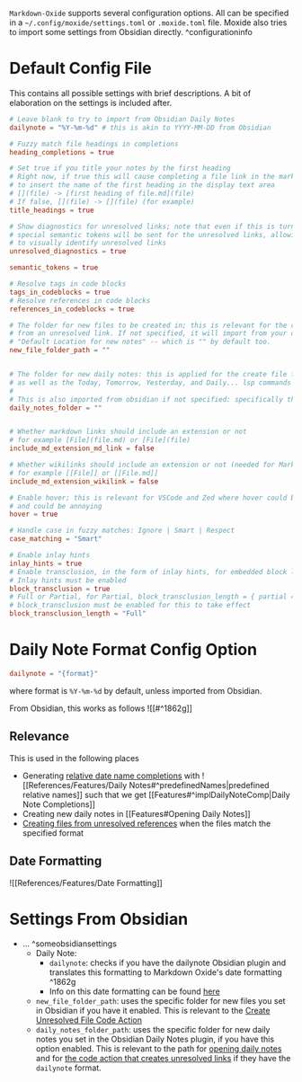 `Markdown-Oxide` supports several configuration options. All can be specified in a `~/.config/moxide/settings.toml` or `.moxide.toml` file. Moxide also tries to import some settings from Obsidian directly.   ^configurationinfo

# Default Config File

This contains all possible settings with brief descriptions. A bit of elaboration on the settings is included after. 

```toml
# Leave blank to try to import from Obsidian Daily Notes
dailynote = "%Y-%m-%d" # this is akin to YYYY-MM-DD from Obsidian

# Fuzzy match file headings in completions
heading_completions = true

# Set true if you title your notes by the first heading
# Right now, if true this will cause completing a file link in the markdown style
# to insert the name of the first heading in the display text area
# [](file) -> [first heading of file.md](file)
# If false, [](file) -> [](file) (for example)
title_headings = true

# Show diagnostics for unresolved links; note that even if this is turned off, 
# special semantic tokens will be sent for the unresolved links, allowing you
# to visually identify unresolved links
unresolved_diagnostics = true

semantic_tokens = true

# Resolve tags in code blocks
tags_in_codeblocks = true
# Resolve references in code blocks
references_in_codeblocks = true

# The folder for new files to be created in; this is relevant for the code action that creates
# from an unresolved link. If not specified, it will import from your obsidian config option titled
# "Default Location for new notes" -- which is "" by default too. 
new_file_folder_path = ""


# The folder for new daily notes: this is applied for the create file for unresolved link code action
# as well as the Today, Tomorrow, Yesterday, and Daily... lsp commands
#
# This is also imported from obsidian if not specified: specifically the option titled "New file location"
daily_notes_folder = ""


# Whether markdown links should include an extension or not
# for example [File](file.md) or [File](file)
include_md_extension_md_link = false

# Whether wikilinks should include an extension or not (needed for Markor compatibility)
# for example [[File]] or [[File.md]]
include_md_extension_wikilink = false

# Enable hover; this is relevant for VSCode and Zed where hover could be triggered on mouse hover
# and could be annoying
hover = true

# Handle case in fuzzy matches: Ignore | Smart | Respect
case_matching = "Smart"

# Enable inlay hints
inlay_hints = true
# Enable transclusion, in the form of inlay hints, for embedded block links: ![[link]]
# Inlay hints must be enabled
block_transclusion = true
# Full or Partial, for Partial, block_transclusion_length = { partial = 10 }
# block_transclusion must be enabled for this to take effect
block_transclusion_length = "Full"
```

# Daily Note Format Config Option

```toml
dailynote = "{format}"
```
where format is `%Y-%m-%d` by default, unless imported from Obsidian.

From Obsidian, this works as follows ![[#^1862g]]

## Relevance

This is used in the following places

* Generating [relative date name completions](<References/Features/Daily Notes#Completion Names>) with ![[References/Features/Daily Notes#^predefinedNames|predefined relative names]] such that we get [[Features#^implDailyNoteComp|Daily Note Completions]]
* Creating new daily notes in [[Features#Opening Daily Notes]]
* [Creating files from unresolved references](<Features#Code Actions>) when the files match the specified format

## Date Formatting

![[References/Features/Date Formatting]]

# Settings From Obsidian

- ... ^someobsidiansettings
    * Daily Note:
        + `dailynote`: checks if you have the dailynote Obsidian plugin and translates this formatting to Markdown Oxide's date formatting   ^1862g
        + Info on this date formatting can be found [here](<References/Features/Date Formatting>)
    * `new_file_folder_path`: uses the specific folder for new files you set in Obsidian if you have it enabled. This is relevant to the [Create Unresolved File Code Action](<Features#^implCodeAction>)
    * `daily_notes_folder_path`: uses the specific folder for new daily notes you set in the Obsidian Daily Notes plugin, if you have this option enabled. This is relevant to the path for [opening daily notes](<Features#Opening Daily Notes>) and for [the code action that creates unresolved links](<Features#^implCodeAction>) if they have the `dailynote` format.